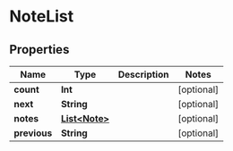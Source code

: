 
# NoteList

## Properties
Name | Type | Description | Notes
------------ | ------------- | ------------- | -------------
**count** | **Int** |  |  [optional]
**next** | **String** |  |  [optional]
**notes** | [**List&lt;Note&gt;**](Note.md) |  |  [optional]
**previous** | **String** |  |  [optional]



